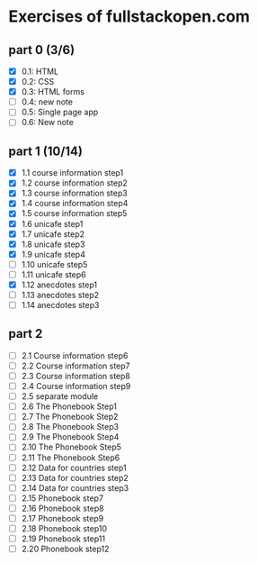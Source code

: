 # Exercises of fullstackopen.com

## part 0 (3/6)

- [x] 0.1: HTML
- [x] 0.2: CSS
- [x] 0.3: HTML forms
- [ ] 0.4: new note
- [ ] 0.5: Single page app
- [ ] 0.6: New note

## part 1 (10/14)

- [x] 1.1 course information step1
- [x] 1.2 course information step2
- [x] 1.3 course information step3
- [x] 1.4 course information step4
- [x] 1.5 course information step5
- [x] 1.6 unicafe step1
- [x] 1.7 unicafe step2
- [x] 1.8 unicafe step3
- [x] 1.9 unicafe step4
- [ ] 1.10 unicafe step5
- [ ] 1.11 unicafe step6
- [x] 1.12 anecdotes step1
- [ ] 1.13 anecdotes step2
- [ ] 1.14 anecdotes step3

## part 2 

- [ ] 2.1 Course information step6
- [ ] 2.2 Course information step7
- [ ] 2.3 Course information step8
- [ ] 2.4 Course information step9
- [ ] 2.5 separate module
- [ ] 2.6 The Phonebook Step1
- [ ] 2.7 The Phonebook Step2
- [ ] 2.8 The Phonebook Step3
- [ ] 2.9 The Phonebook Step4
- [ ] 2.10 The Phonebook Step5
- [ ] 2.11 The Phonebook Step6
- [ ] 2.12 Data for countries step1
- [ ] 2.13 Data for countries step2
- [ ] 2.14 Data for countries step3
- [ ] 2.15 Phonebook step7
- [ ] 2.16 Phonebook step8
- [ ] 2.17 Phonebook step9
- [ ] 2.18 Phonebook step10
- [ ] 2.19 Phonebook step11
- [ ] 2.20 Phonebook step12